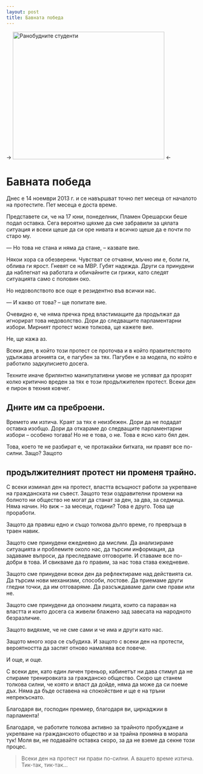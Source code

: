 ```yaml
---
layout: post
title: Бавната победа
---
```


-> <img src="../../../images/2013-11-14-the-slow-win/ranobudnite-studenti.jpg" alt="Ранобудните студенти" style="width: 400px; height: 336px;" /> <-

# Бавната победа

Днес е 14 ноември 2013 г. и се навършват точно пет месеца от началото на протестите. Пет месеца е доста време.

Представете си, че на 17 юни, понеделник, Пламен Орешарски беше подал оставка. Сега вероятно щяхме да сме забравили за цялата ситуация и всеки щеше да си оре нивата и всичко щеше да е почти по старо му.

— Но това не стана и няма да стане, – казвате вие.

Някои хора са обезверени. Чувстват се отчаяни, мъчно им е, боли ги, облива ги ярост. Гневят се на МВР. Губят надежда. Други са принудени да наблегнат на работата и обичайните си грижи, като следят ситуацията само с половин око.

Но недоволството все още е резидентно във всички нас.

— И какво от това? – ще попитате вие.

Очевидно е, че няма пречка пред властимащите да продължат да игнорират това недоволство. Дори до следващите парламентарни избори. Мирният протест може толкова, ще кажете вие.

Не, ще кажа аз.

Всеки ден, в който този протест се проточва и в който правителството удължава агонията си, е пагубен за тях. Пагубен е за модела, по който е работило задкулисието досега.

Техните иначе брилянтно манипулативни умове не успяват да прозрят колко критично вреден за тях е този продължителен протест. Всеки ден е пирон в техния ковчег.

## Дните им са преброени.

Времето им изтича. Краят за тях е неизбежен. Дори да не подадат оставка изобщо. Дори да откараме до следващите парламентарни избори – особено тогава! Но не е това, о не. Това е ясно като бял ден.

Това, което те не разбират е, че протакайки битката, ни правят все по-силни. Защо? Защото

## продължителният протест ни променя трайно.

С всеки изминал ден на протест, властта всъщност работи за укрепване на гражданската ни съвест. Защото тези оздравителни промени на болното ни общество не могат да станат за ден, за два, за седмица. Няма начин. Но виж – за месеци, години? Това е друго. Това ще проработи.

Защото да правиш едно и също толкова дълго време, го превръща в траен навик.

Защото сме принудени ежедневно да мислим. Да анализираме ситуацията и проблемите около нас, да търсим информация, да задаваме въпроси, да преследваме отговорите. И ставаме все по-добри в това. И свикваме да го правим, за нас това става ежедневие.

Защото сме принудени всеки ден да рефлектираме над действията си. Да търсим нови механизми, способи, лостове. Да приемаме други гледни точки, да им отговаряме. Да разсъждаваме дали сме прави или не.

Защото сме принудени да опознаем лицата, които са параван на властта и които досега са живели блажено зад завесата на народното безразличие.

Защото видяхме, че не сме сами и че има и други като нас.

Защото много хора се събудиха. И защото с всеки ден на протести, вероятността да заспят отново намалява все повече.

И още, и още.

С всеки ден, като един личен треньор, кабинетът ни дава стимул да не спираме тренировката за гражданско общество. Скоро ще станем толкова силни, че която и власт да дойде, няма да може да си поеме дъх. Няма да бъде оставена на спокойствие и ще е на тръни непрекъснато.

Благодаря ви, господин премиер, благодаря ви, циркаджии в парламента!

Благодаря, че работите толкова активно за трайното пробуждане и укрепване на гражданското общество и за трайна промяна в морала тук! Моля ви, не подавайте оставка скоро, за да не вземе да секне този процес.

> Всеки ден на протест ни прави по-силни. А вашето време изтича. Тик-так, тик-так...
